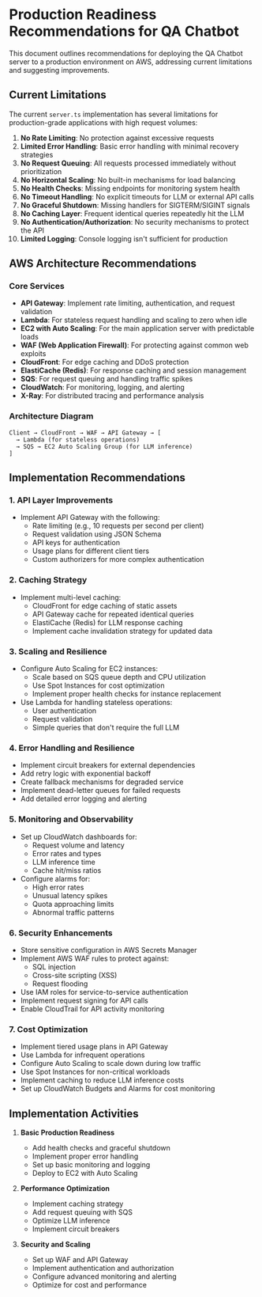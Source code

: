 # Production Readiness Recommendations for QA Chatbot

This document outlines recommendations for deploying the QA Chatbot server to a production environment on AWS, addressing current limitations and suggesting improvements.

## Current Limitations

The current `server.ts` implementation has several limitations for production-grade applications with high request volumes:

1. **No Rate Limiting**: No protection against excessive requests
2. **Limited Error Handling**: Basic error handling with minimal recovery strategies
3. **No Request Queuing**: All requests processed immediately without prioritization
4. **No Horizontal Scaling**: No built-in mechanisms for load balancing
5. **No Health Checks**: Missing endpoints for monitoring system health
6. **No Timeout Handling**: No explicit timeouts for LLM or external API calls
7. **No Graceful Shutdown**: Missing handlers for SIGTERM/SIGINT signals
8. **No Caching Layer**: Frequent identical queries repeatedly hit the LLM
9. **No Authentication/Authorization**: No security mechanisms to protect the API
10. **Limited Logging**: Console logging isn't sufficient for production

## AWS Architecture Recommendations

### Core Services

- **API Gateway**: Implement rate limiting, authentication, and request validation
- **Lambda**: For stateless request handling and scaling to zero when idle
- **EC2 with Auto Scaling**: For the main application server with predictable loads
- **WAF (Web Application Firewall)**: For protecting against common web exploits
- **CloudFront**: For edge caching and DDoS protection
- **ElastiCache (Redis)**: For response caching and session management
- **SQS**: For request queuing and handling traffic spikes
- **CloudWatch**: For monitoring, logging, and alerting
- **X-Ray**: For distributed tracing and performance analysis

### Architecture Diagram

```
Client → CloudFront → WAF → API Gateway → [
  → Lambda (for stateless operations)
  → SQS → EC2 Auto Scaling Group (for LLM inference)
]
```

## Implementation Recommendations

### 1. API Layer Improvements

- Implement API Gateway with the following:
  - Rate limiting (e.g., 10 requests per second per client)
  - Request validation using JSON Schema
  - API keys for authentication
  - Usage plans for different client tiers
  - Custom authorizers for more complex authentication

### 2. Caching Strategy

- Implement multi-level caching:
  - CloudFront for edge caching of static assets
  - API Gateway cache for repeated identical queries
  - ElastiCache (Redis) for LLM response caching
  - Implement cache invalidation strategy for updated data

### 3. Scaling and Resilience

- Configure Auto Scaling for EC2 instances:
  - Scale based on SQS queue depth and CPU utilization
  - Use Spot Instances for cost optimization
  - Implement proper health checks for instance replacement
- Use Lambda for handling stateless operations:
  - User authentication
  - Request validation
  - Simple queries that don't require the full LLM

### 4. Error Handling and Resilience

- Implement circuit breakers for external dependencies
- Add retry logic with exponential backoff
- Create fallback mechanisms for degraded service
- Implement dead-letter queues for failed requests
- Add detailed error logging and alerting

### 5. Monitoring and Observability

- Set up CloudWatch dashboards for:
  - Request volume and latency
  - Error rates and types
  - LLM inference time
  - Cache hit/miss ratios
- Configure alarms for:
  - High error rates
  - Unusual latency spikes
  - Quota approaching limits
  - Abnormal traffic patterns

### 6. Security Enhancements

- Store sensitive configuration in AWS Secrets Manager
- Implement AWS WAF rules to protect against:
  - SQL injection
  - Cross-site scripting (XSS)
  - Request flooding
- Use IAM roles for service-to-service authentication
- Implement request signing for API calls
- Enable CloudTrail for API activity monitoring

### 7. Cost Optimization

- Implement tiered usage plans in API Gateway
- Use Lambda for infrequent operations
- Configure Auto Scaling to scale down during low traffic
- Use Spot Instances for non-critical workloads
- Implement caching to reduce LLM inference costs
- Set up CloudWatch Budgets and Alarms for cost monitoring

## Implementation Activities

1. **Basic Production Readiness**
   - Add health checks and graceful shutdown
   - Implement proper error handling
   - Set up basic monitoring and logging
   - Deploy to EC2 with Auto Scaling

2. **Performance Optimization**
   - Implement caching strategy
   - Add request queuing with SQS
   - Optimize LLM inference
   - Implement circuit breakers

3. **Security and Scaling**
   - Set up WAF and API Gateway
   - Implement authentication and authorization
   - Configure advanced monitoring and alerting
   - Optimize for cost and performance